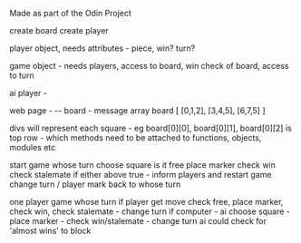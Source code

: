 Made as part of the Odin Project

create board
create player

player object, needs attributes - piece, win? turn?

game object - needs players, access to board, win check of board, access to turn

ai player - 

web page - -- board - message 
array board [
    [0,1,2],
    [3,4,5],
    [6,7,5]
] 

divs will represent each square - eg board[0][0], board[0][1], board[0][2] is top row - 
which methods need to be attached to functions, objects, modules etc

start game
whose turn
choose square
is it free
place marker
check win
check stalemate
if either above true - inform players and restart game
change turn / player mark
back to whose turn

one player game
whose turn 
if player get move check free, place marker, check win, check stalemate - change turn
if computer - ai choose square - place marker - check win/stalemate - change turn
ai could check for 'almost wins' to block